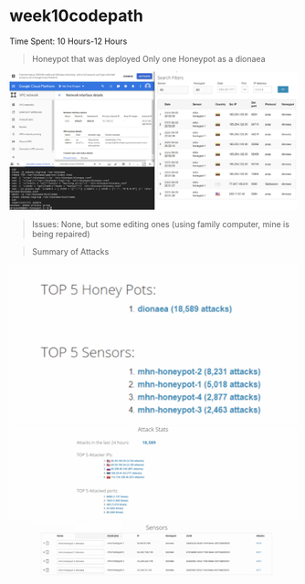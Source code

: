 # week10codepath

Time Spent: 10 Hours-12 Hours

> Honeypot that was deployed 
Only one Honeypot as a dionaea 

<img src='info.png' title='info.png'/>


> Issues: None, but some editing ones (using family computer, mine is being repaired) 



> Summary of Attacks 

<img src='attacks.png' title='attacks.png'/>

<img src='attacks2.png' title='attacks2.png'/>

<img src='sensor.png' title='sensor.png'/>
